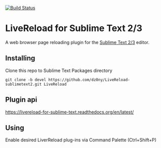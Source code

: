 [![Build Status](https://travis-ci.org/dz0ny/LiveReload-sublimetext2.png?branch=devel)](https://travis-ci.org/dz0ny/LiveReload-sublimetext2)

LiveReload for Sublime Text 2/3
=========

A web browser page reloading plugin for the [Sublime Text 2/3](http://sublimetext.com "Sublime Text 2/3") editor. 

Installing
-----
Clone this repo to Sublime Text Packages directory
 
    git clone -b devel https://github.com/dz0ny/LiveReload-sublimetext2.git LiveReload

Plugin api
-----

https://livereload-for-sublime-text.readthedocs.org/en/latest/


Using
-----

Enable desired LiverReload plug-ins via Command Palette (Ctrl+Shift+P)